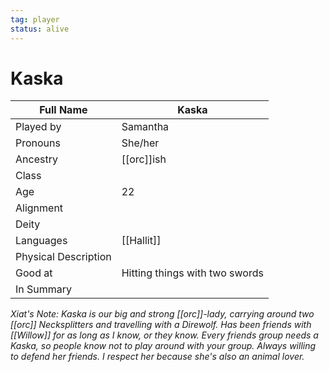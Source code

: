 ```yaml
---
tag: player
status: alive
---
```

# Kaska
| Full Name | Kaska                          |   
| --------- | ------------------------------ | 
| Played by | Samantha                       |     
| Pronouns  | She/her                        |     
| Ancestry  | [[orc]]ish                         |     
| Class     |                               |     
| Age       |22 |     
| Alignment |                               |     
| Deity     |                               |     
| Languages | [[Hallit]] |
| Physical Description |                  |      
| Good at   | Hitting things with two swords |     
| In Summary |           | 

*Xiat's Note: Kaska is our big and strong [[orc]]-lady, carrying around two [[orc]] Necksplitters and travelling with a Direwolf. Has been friends with [[Willow]] for as long as I know, or they know. Every friends group needs a Kaska, so people know not to play around with your group. Always willing to defend her friends. I respect her because she's also an animal lover.* 